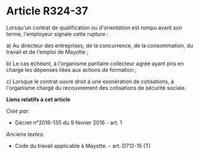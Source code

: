 # Article R324-37

Lorsqu'un contrat de qualification ou d'orientation est rompu avant son terme, l'employeur signale cette rupture :

a) Au directeur des entreprises, de la concurrence, de la consommation, du travail et de l'emploi de Mayotte ;

b) Le cas échéant, à l'organisme paritaire collecteur agréé ayant pris en charge les dépenses liées aux actions de
formation ;

c) Lorsque le contrat ouvre droit à une exonération de cotisations, à l'organisme chargé du recouvrement des cotisations de
sécurité sociale.

**Liens relatifs à cet article**

_Créé par_:

  - Décret n°2016-135 du 9 février 2016 - art. 1

_Anciens textes_:

  - Code du travail applicable à Mayotte. - art. D712-15 (T)
